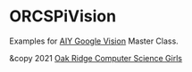 # ORCSPiVision
Examples for <a href="https://aiyprojects.withgoogle.com/vision/">AIY Google Vision</a> Master Class.

&copy 2021 <a href="https://www.orcsgirls.org">Oak Ridge Computer Science Girls</a>

